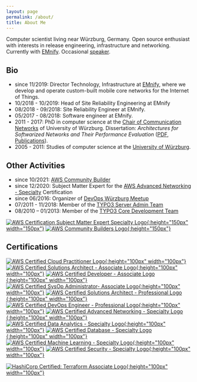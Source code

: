 ```yaml
---
layout: page
permalink: /about/
title: About Me
---
```


Computer scientist living near Würzburg, Germany. Open source enthusiast with interests in release engineering, infrastructure and networking. Currently with [EMnify](https:///www.emnify.com). Occasional [speaker](/speaking/).

## Bio

- since 11/2019: Director Technology, Infrastructure at [EMnify](https:///www.emnify.com), where we develop and operate custom-built mobile core networks for the Internet of Things.
- 10/2018 - 10/2019: Head of Site Reliability Engineering at EMnify
- 08/2018 - 09/2018: Site Reliability Engineer at EMnify.
- 05/2017 - 08/2018: Software engineer at EMnify.
- 2011 - 2017: PhD in computer science at the [Chair of Communication Networks](http://comnet.informatik.uni-wuerzburg.de) of University of Würzburg. Dissertation: _Architectures for Softwarized Networks and Their Performance Evaluation_ ([PDF](https://opus.bibliothek.uni-wuerzburg.de/frontdoor/index/index/docId/15063), [Publications](http://www.comnet.informatik.uni-wuerzburg.de/team/alumni/steffen-gebert/)).
- 2005 - 2011: Studies of computer science at the [University of Würzburg](https://www.uni-wuerzburg.de).

## Other Activities

- since 10/2021: [AWS Community Builder](https://aws.amazon.com/developer/community/community-builders/)
- since 12/2020: Subject Matter Expert for the [AWS Advanced Networking - Specialty](https://aws.amazon.com/certification/certified-advanced-networking-specialty/) Certification
- since 06/2016: Organizer of [DevOps Würzburg Meetup](https://www.meetup.com/de-DE/DevOps-Wuerzburg-Mainfranken/)
- 07/2011 - 11/2018: Member of the [TYPO3 Server Admin Team](https://typo3.org/community/teams/server-team) 
- 08/2010 – 01/2013: Member of the [TYPO3 Core Development Team](https://typo3.org/community/teams/typo3-development)

[![AWS Certification Subject Matter Expert Specialty Logo](/images/aws-cert-sme.png){:height="150px" width="150px"}](https://www.credly.com/badges/c1b027e9-5b06-4207-a1cd-be86fd540116/)
[![AWS Community Builders Logo](/images/aws-community-builders.png){:height="150px"}](https://aws.amazon.com/developer/community/community-builders/)

## Certifications

[![AWS Certified Cloud Practitioner Logo](/images/aws-cert-cloud-practitioner.png){:height="100px" width="100px"}](https://www.credly.com/badges/292dd973-644c-4a63-af57-ecb32062d91e/)
[![AWS Certified Solutions Architect - Associate Logo](/images/aws-cert-sa-assoc.png){:height="100px" width="100px"}](https://www.credly.com/badges/cc056a22-17d3-4564-82ed-22daafdaab5c/)
[![AWS Certified Developer - Associate Logo](/images/aws-cert-developer.png){:height="100px" width="100px"}](https://www.credly.com/badges/902ae054-7fd9-4fd8-a3b8-d2094558df35/)
[![AWS Certified SysOp Administrator- Associate Logo](/images/aws-cert-sysop.png){:height="100px" width="100px"}](https://www.credly.com/badges/2263f3bf-b0bc-4c79-8465-1115ba6a5c8b/)
[![AWS Certified Solutions Architect - Professional Logo](/images/aws-cert-sa.png){:height="100px" width="100px"}](https://www.credly.com/badges/31cb2dce-31c7-4963-a434-6962072cdace/)
[![AWS Certified DevOps Engineer - Professional Logo](/images/aws-cert-devops.png){:height="100px" width="100px"}](https://www.credly.com/badges/8ed87466-f2c6-4ffb-9e17-ee1026126a1b)
[![AWS Certified Advanced Networking - Specialty Logo](/images/aws-cert-networking.png){:height="100px" width="100px"}](https://www.credly.com/badges/bce3975e-b868-40df-acad-66820e8a8271)
[![AWS Certified Data Analytics - Specialty Logo](/images/aws-cert-data-analytics.png){:height="100px" width="100px"}](https://www.credly.com/badges/13f543cb-21e3-4dac-8527-0935e11f0dda)
[![AWS Certified Database - Specialty Logo](/images/aws-cert-database.png){:height="100px" width="100px"}](https://www.credly.com/badges/5e63525f-c089-48d5-addc-ff48e6a332b6)
[![AWS Certified Machine Learning - Specialty Logo](/images/aws-cert-machine-learning.png){:height="100px" width="100px"}](https://www.credly.com/badges/6f0ebe20-5aa4-48f9-a57c-d3c91f0b3688/public_url)
[![AWS Certified Security - Specialty Logo](/images/aws-cert-security.png){:height="100px" width="100px"}](https://www.credly.com/badges/332c15cc-2567-4867-a2c3-9e2607385f08)

[![HashiCorp Certified: Terraform Associate Logo](/images/hashicorp-cert-terraform-associate.png){:height="100px" width="100px"}](https://www.credly.com/badges/7e3bd335-2cd5-42e5-ae33-884d390fc6fe)
